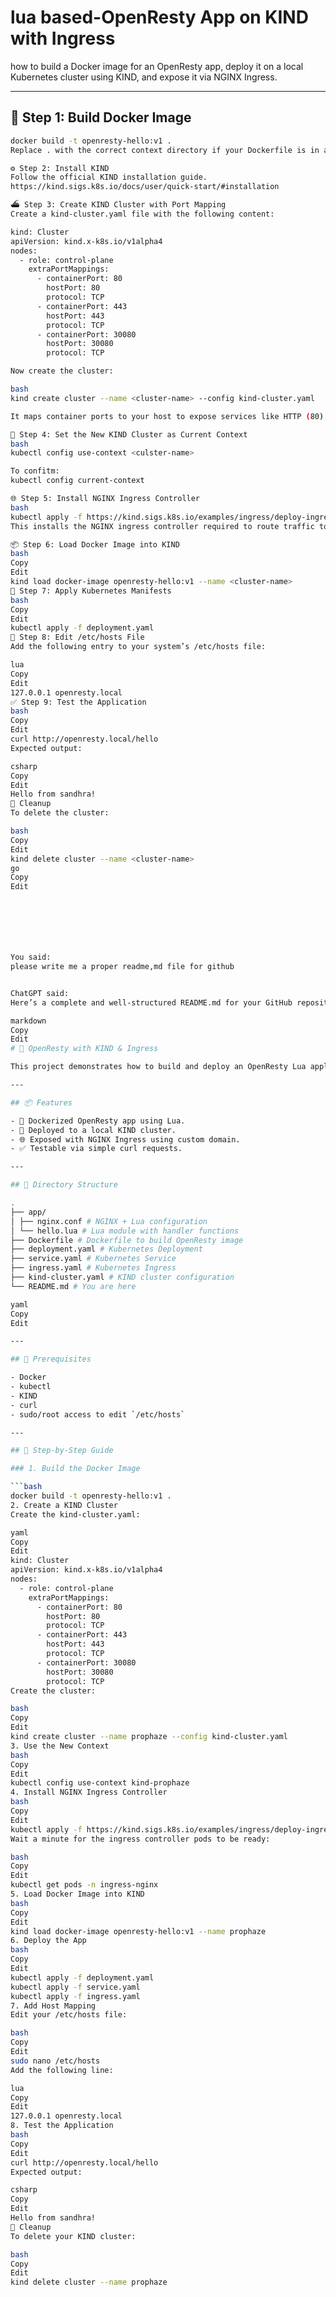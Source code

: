# lua based-OpenResty App on KIND with Ingress
how to build a Docker image for an OpenResty app, deploy it on a local Kubernetes cluster using KIND, and expose it via NGINX Ingress.


---

## 🐳 Step 1: Build Docker Image

```bash
docker build -t openresty-hello:v1 .
Replace . with the correct context directory if your Dockerfile is in a subfolder.

⚙️ Step 2: Install KIND
Follow the official KIND installation guide.
https://kind.sigs.k8s.io/docs/user/quick-start/#installation

⛴️ Step 3: Create KIND Cluster with Port Mapping
Create a kind-cluster.yaml file with the following content:

kind: Cluster
apiVersion: kind.x-k8s.io/v1alpha4
nodes:
  - role: control-plane
    extraPortMappings:
      - containerPort: 80
        hostPort: 80
        protocol: TCP
      - containerPort: 443
        hostPort: 443
        protocol: TCP
      - containerPort: 30080
        hostPort: 30080
        protocol: TCP

Now create the cluster:

bash
kind create cluster --name <cluster-name> --config kind-cluster.yaml

It maps container ports to your host to expose services like HTTP (80), HTTPS (443), or custom ports like 30080.

🧭 Step 4: Set the New KIND Cluster as Current Context
bash
kubectl config use-context <culster-name>

To confitm:
kubectl config current-context

🌐 Step 5: Install NGINX Ingress Controller
bash
kubectl apply -f https://kind.sigs.k8s.io/examples/ingress/deploy-ingress-nginx.yaml
This installs the NGINX ingress controller required to route traffic to your services.

📦 Step 6: Load Docker Image into KIND
bash
Copy
Edit
kind load docker-image openresty-hello:v1 --name <cluster-name>
🚀 Step 7: Apply Kubernetes Manifests
bash
Copy
Edit
kubectl apply -f deployment.yaml
📝 Step 8: Edit /etc/hosts File
Add the following entry to your system’s /etc/hosts file:

lua
Copy
Edit
127.0.0.1 openresty.local
✅ Step 9: Test the Application
bash
Copy
Edit
curl http://openresty.local/hello
Expected output:

csharp
Copy
Edit
Hello from sandhra!
🧹 Cleanup 
To delete the cluster:

bash
Copy
Edit
kind delete cluster --name <cluster-name>
go
Copy
Edit







You said:
please write me a proper readme,md file for github


ChatGPT said:
Here’s a complete and well-structured README.md for your GitHub repository that describes the OpenResty + KIND + Ingress setup:

markdown
Copy
Edit
# 🚀 OpenResty with KIND & Ingress

This project demonstrates how to build and deploy an OpenResty Lua application inside a local Kubernetes cluster using [KIND (Kubernetes IN Docker)](https://kind.sigs.k8s.io/), expose it with an NGINX Ingress controller, and test it via custom hostname routing.

---

## 📦 Features

- 🔧 Dockerized OpenResty app using Lua.
- 🐳 Deployed to a local KIND cluster.
- 🌐 Exposed with NGINX Ingress using custom domain.
- ✅ Testable via simple curl requests.

---

## 📁 Directory Structure

.
├── app/
│ ├── nginx.conf # NGINX + Lua configuration
│ └── hello.lua # Lua module with handler functions
├── Dockerfile # Dockerfile to build OpenResty image
├── deployment.yaml # Kubernetes Deployment
├── service.yaml # Kubernetes Service
├── ingress.yaml # Kubernetes Ingress
├── kind-cluster.yaml # KIND cluster configuration
└── README.md # You are here

yaml
Copy
Edit

---

## 🧱 Prerequisites

- Docker
- kubectl
- KIND
- curl
- sudo/root access to edit `/etc/hosts`

---

## 🔨 Step-by-Step Guide

### 1. Build the Docker Image

```bash
docker build -t openresty-hello:v1 .
2. Create a KIND Cluster
Create the kind-cluster.yaml:

yaml
Copy
Edit
kind: Cluster
apiVersion: kind.x-k8s.io/v1alpha4
nodes:
  - role: control-plane
    extraPortMappings:
      - containerPort: 80
        hostPort: 80
        protocol: TCP
      - containerPort: 443
        hostPort: 443
        protocol: TCP
      - containerPort: 30080
        hostPort: 30080
        protocol: TCP
Create the cluster:

bash
Copy
Edit
kind create cluster --name prophaze --config kind-cluster.yaml
3. Use the New Context
bash
Copy
Edit
kubectl config use-context kind-prophaze
4. Install NGINX Ingress Controller
bash
Copy
Edit
kubectl apply -f https://kind.sigs.k8s.io/examples/ingress/deploy-ingress-nginx.yaml
Wait a minute for the ingress controller pods to be ready:

bash
Copy
Edit
kubectl get pods -n ingress-nginx
5. Load Docker Image into KIND
bash
Copy
Edit
kind load docker-image openresty-hello:v1 --name prophaze
6. Deploy the App
bash
Copy
Edit
kubectl apply -f deployment.yaml
kubectl apply -f service.yaml
kubectl apply -f ingress.yaml
7. Add Host Mapping
Edit your /etc/hosts file:

bash
Copy
Edit
sudo nano /etc/hosts
Add the following line:

lua
Copy
Edit
127.0.0.1 openresty.local
8. Test the Application
bash
Copy
Edit
curl http://openresty.local/hello
Expected output:

csharp
Copy
Edit
Hello from sandhra!
🧹 Cleanup
To delete your KIND cluster:

bash
Copy
Edit
kind delete cluster --name prophaze
